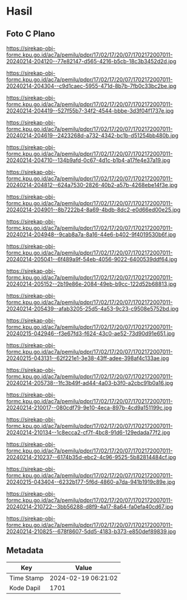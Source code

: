 # Hasil

## Foto C Plano

https://sirekap-obj-formc.kpu.go.id/ac7a/pemilu/pdpr/17/02/17/20/07/1702172007011-20240214-204120--77e82147-d565-4216-b5cb-18c3b3452d2d.jpg

https://sirekap-obj-formc.kpu.go.id/ac7a/pemilu/pdpr/17/02/17/20/07/1702172007011-20240214-204304--c9d1caec-5955-471d-8b7b-7fb0c33bc2be.jpg

https://sirekap-obj-formc.kpu.go.id/ac7a/pemilu/pdpr/17/02/17/20/07/1702172007011-20240214-204419--527f55b7-34f2-4544-bbbe-3d3f04f1737e.jpg

https://sirekap-obj-formc.kpu.go.id/ac7a/pemilu/pdpr/17/02/17/20/07/1702172007011-20240214-204619--2423268d-a732-4342-bc1b-d51254bb480b.jpg

https://sirekap-obj-formc.kpu.go.id/ac7a/pemilu/pdpr/17/02/17/20/07/1702172007011-20240214-204710--134b9afd-0c67-4d1c-b1b4-a17fe4e37a19.jpg

https://sirekap-obj-formc.kpu.go.id/ac7a/pemilu/pdpr/17/02/17/20/07/1702172007011-20240214-204812--624a7530-2826-40b2-a57b-4268ebe14f3e.jpg

https://sirekap-obj-formc.kpu.go.id/ac7a/pemilu/pdpr/17/02/17/20/07/1702172007011-20240214-204901--8b7222b4-8a69-4bdb-8dc2-e0d66ed00e25.jpg

https://sirekap-obj-formc.kpu.go.id/ac7a/pemilu/pdpr/17/02/17/20/07/1702172007011-20240214-204948--9cab8a7a-8a16-44e6-b402-9f4019530b6f.jpg

https://sirekap-obj-formc.kpu.go.id/ac7a/pemilu/pdpr/17/02/17/20/07/1702172007011-20240214-205041--6f489a9f-54eb-4056-9022-6400539ddf64.jpg

https://sirekap-obj-formc.kpu.go.id/ac7a/pemilu/pdpr/17/02/17/20/07/1702172007011-20240214-205152--2b19e86e-2084-49eb-b9cc-122d52b68813.jpg

https://sirekap-obj-formc.kpu.go.id/ac7a/pemilu/pdpr/17/02/17/20/07/1702172007011-20240214-205439--afab3205-25d5-4a53-9c23-c9508e5752bd.jpg

https://sirekap-obj-formc.kpu.go.id/ac7a/pemilu/pdpr/17/02/17/20/07/1702172007011-20240215-042946--f3e67fd3-f624-43c0-ae52-73d90d91e651.jpg

https://sirekap-obj-formc.kpu.go.id/ac7a/pemilu/pdpr/17/02/17/20/07/1702172007011-20240215-043131--62f221e1-3e38-43ff-adee-398af4c133ae.jpg

https://sirekap-obj-formc.kpu.go.id/ac7a/pemilu/pdpr/17/02/17/20/07/1702172007011-20240214-205738--1fc3b49f-ad44-4a03-b3f0-a2cbc91b0a16.jpg

https://sirekap-obj-formc.kpu.go.id/ac7a/pemilu/pdpr/17/02/17/20/07/1702172007011-20240214-210017--080cdf79-9e10-4eca-897b-4cd9a151199c.jpg

https://sirekap-obj-formc.kpu.go.id/ac7a/pemilu/pdpr/17/02/17/20/07/1702172007011-20240214-210134--1c8ecca2-cf7f-4bc8-91d6-129edada77f2.jpg

https://sirekap-obj-formc.kpu.go.id/ac7a/pemilu/pdpr/17/02/17/20/07/1702172007011-20240214-210237--6174b35d-ebc2-4c96-9525-5b82814484cf.jpg

https://sirekap-obj-formc.kpu.go.id/ac7a/pemilu/pdpr/17/02/17/20/07/1702172007011-20240215-043404--6232b177-5f6d-4860-a7da-941b1919c89e.jpg

https://sirekap-obj-formc.kpu.go.id/ac7a/pemilu/pdpr/17/02/17/20/07/1702172007011-20240214-210722--3bb56288-d8f9-4a17-8a64-fa0efa40cd67.jpg

https://sirekap-obj-formc.kpu.go.id/ac7a/pemilu/pdpr/17/02/17/20/07/1702172007011-20240214-210825--678f8607-5dd5-4183-b373-e850def89839.jpg


## Metadata

| Key        | Value               |
| ---------- | ------------------- |
| Time Stamp | 2024-02-19 06:21:02 |
| Kode Dapil | 1701                |



